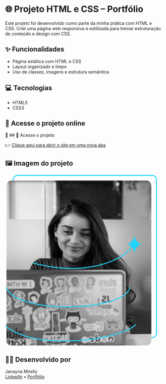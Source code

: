 # 🌐 Projeto HTML e CSS – Portfólio

Este projeto foi desenvolvido como parte da minha prática com HTML e CSS. Criei uma página web responsiva e estilizada para treinar estruturação de conteúdo e design com CSS.

## ✨ Funcionalidades

- Página estática com HTML e CSS
- Layout organizado e limpo
- Uso de classes, imagens e estrutura semântica

## 💻 Tecnologias

- HTML5
- CSS3

## 🔗 Acesse o projeto online

📍 ## 🔗 Acesse o projeto

👉 [Clique aqui para abrir o site em uma nova aba](https://janamirelly.github.io/projeto-html-css/)


## 🖼️ Imagem do projeto

![Print do site](./Portifolio-HTML-e-CSS-aula_4/Imagem.png)

## 👩‍💻 Desenvolvido por

Janayna Mirelly  
[LinkedIn](https://www.linkedin.com/in/janayna-mirelly-51aa8855) • [Portfólio](https://janamirelly.github.io)
